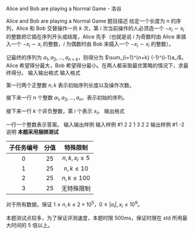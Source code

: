 



Alice and Bob are playing a Normal Game - 洛谷














Alice and Bob are playing a Normal Game
题目描述
给定一个长度为 $n$ 的序列，Alice 和 Bob 交替操作一共 $k$ 次，第 $i$ 次当前操作的人必须选一个 $-x_i \sim x_i$ 的整数把它插在序列开头或结尾，Alice 先手（也就是说 $i$ 为奇数时由 Alice 来插入一个 $-x_i\sim x_i$ 的整数，$i$ 为偶数时由 Bob 来插入一个 $-x_i\sim x_i$ 的整数）。

记最终的序列为 $a_1,a_2,\dots,a_{n+k}$，则得分为 $\sum_{i=1}^{n+k} (-1)^{i-1}a_i$。Alice 希望得分最大，Bob 希望得分最小。在两人都采取最优策略的情况下，求最终得分。
输入输出格式
输入格式

第一行两个正整数 $n,k$ 表示初始序列长度以及操作次数。

接下来一行 $n$ 个整数 $a_1,a_2,\dots,a_n$，表示初始的序列。

接下来一行 $k$ 个非负整数，第 $i$ 个表示 $x_i$。
输出格式

一行一个整数表示答案。
输入输出样例
输入样例 #1
2 2
1 3
2 2
输出样例 #1
-2
说明
**本题采用捆绑测试**

| 子任务编号 | 分值 | 特殊限制 |
| :----------: | :----------: | :----------: |
| $0$ | $25$ | $n,k,x_i\le 5$ |
| $1$ | $25$ | $n,k\le 10$ |
| $2$ | $25$ | $n,k\le 100$ |
| $3$ | $25$ | 无特殊限制 |

对于所有数据，保证 $1\le n,k\le 2\times 10^5$，$0\le |a_i|,x_i\le 10^9$。

本题测试点较多，为了保证评测速度，本题时限 500ms，保证时限在 std 所用最大时间的 5 倍以上。






